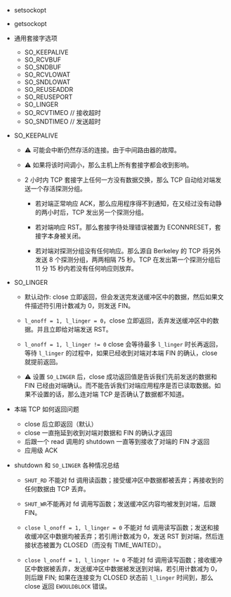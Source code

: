 
* setsockopt
* getsockopt

* 通用套接字选项
	* SO_KEEPALIVE
	* SO_RCVBUF
	* SO_SNDBUF
	* SO_RCVLOWAT
	* SO_SNDLOWAT
	* SO_REUSEADDR
	* SO_REUSEPORT
	* SO_LINGER
	* SO_RCVTIMEO  // 接收超时
	* SO_SNDTIMEO  // 发送超时
	
* SO_KEEPALIVE
   * ⚠️ 可能会中断仍然存活的连接。由于中间路由器的故障。
   * ⚠️ 如果将该时间调小，那么主机上所有套接字都会收到影响。
   * 2 小时内 TCP 套接字上任何一方没有数据交换，那么 TCP 自动给对端发送一个存活探测分组。
   
      * 若对端正常响应 ACK，那么应用程序得不到通知，在又经过没有动静的两小时后，TCP 发出另一个探测分组。
      
      * 若对端响应 RST。那么套接字待处理错误被置为 ECONNRESET，套接字本身被关闭。
      
      * 若对端对探测分组没有任何响应。那么源自 Berkeley 的 TCP 将另外发送 8 个探测分组，两两相隔  75 秒。TCP 在发出第一个探测分组后 11 分 15 秒内若没有任何响应则放弃。
      
* SO_LINGER

   * 默认动作: close 立即返回，但会发送完发送缓冲区中的数据，然后如果文件描述符引用计数减为 0，则发送 FIN。
   
   * `l_onoff = 1, l_linger = 0`，close 立即返回，丢弃发送缓冲区中的数据。并且立即给对端发送 RST。
   
   * `l_onoff = 1, l_linger != 0` close 会等待最多 `l_linger` 时长再返回，等待 `l_linger` 的过程中，如果已经收到对端对本端 FIN 的确认，close 就提前返回。  
   
   * ⚠️ 设置 `SO_LINGER` 后，close 成功返回值是告诉我们先前发送的数据和 FIN 已经由对端确认。而不能告诉我们对端应用程序是否已读取数据。如果不设置的话，那么连对端 TCP 是否确认了数据都不知道。


* 本端 TCP 如何返回问题
   * close 后立即返回（默认）
   * close 一直拖延到收到对端对数据和 FIN 的确认才返回
   * 后跟一个 read 调用的 shutdown 一直等到接收了对端的 FIN 才返回
   * 应用级 ACK

* shutdown 和 `SO_LINGER` 各种情况总结
   * `SHUT_RD` 不能对 fd 调用读函数；接受缓冲区中数据都被丢弃；再接收到的任何数据由 TCP 丢弃。
   
   * `SHUT_WR`不能再对 fd 调用写函数；发送缓冲区内容均被发到对端，后跟 FIN。
   
   * `close l_onoff = 1, l_linger = 0` 不能对 fd 调用读写函数；发送和接收缓冲区中数据均被丢弃；若引用计数减为 0，发送 RST 到对端，然后连接状态被置为 CLOSED（而没有 TIME_WAITED）。
   
   * `close l_onoff = 1, l_linger != 0` 不能对 fd 调用读写函数；接收缓冲区中数据被丢弃，发送缓冲区中数据被发送到对端，若引用计数减为 0，则后跟 FIN; 如果在连接变为 CLOSED 状态前 `l_linger` 时间到，那么 close 返回 `EWOULDBLOCK` 错误。

   

   



